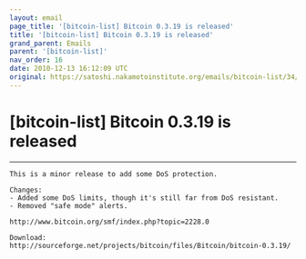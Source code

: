 ```yaml
---
layout: email
page_title: '[bitcoin-list] Bitcoin 0.3.19 is released'
title: '[bitcoin-list] Bitcoin 0.3.19 is released'
grand_parent: Emails
parent: '[bitcoin-list]'
nav_order: 16
date: 2010-12-13 16:12:09 UTC
original: https://satoshi.nakamotoinstitute.org/emails/bitcoin-list/34/
---
```


# [bitcoin-list] Bitcoin 0.3.19 is released

---

```
This is a minor release to add some DoS protection.

Changes:
- Added some DoS limits, though it's still far from DoS resistant.
- Removed "safe mode" alerts.

http://www.bitcoin.org/smf/index.php?topic=2228.0

Download:
http://sourceforge.net/projects/bitcoin/files/Bitcoin/bitcoin-0.3.19/
```
